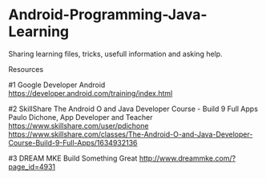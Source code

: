 # Android-Programming-Java-Learning
Sharing learning files, tricks, usefull information and asking help.

Resources

#1 Google Developer Android
	https://developer.android.com/training/index.html
	
#2 SkillShare
	The Android O and Java Developer Course - Build 9 Full Apps
	Paulo Dichone, App Developer and Teacher
	https://www.skillshare.com/user/pdichone
	https://www.skillshare.com/classes/The-Android-O-and-Java-Developer-Course-Build-9-Full-Apps/1634932136
	
#3 DREAM MKE
Build Something Great
http://www.dreammke.com/?page_id=4931


